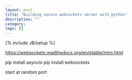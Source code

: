 ```yaml
---
layout: post
title: "Building secure websockets server with python"
description: ""
category:
tags: []
---
```

{% include JB/setup %}


https://websockets.readthedocs.org/en/stable/intro.html

pip install asyncio
pip install websockets

start at random port
